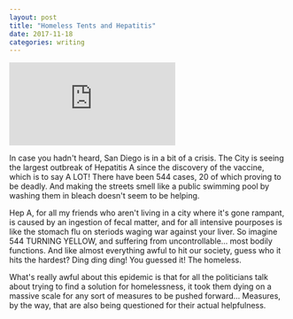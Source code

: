```yaml
---
layout: post
title: "Homeless Tents and Hepatitis"
date: 2017-11-18
categories: writing
---
```


![Homeless tents San Diego News Clip](http://www.sandiegouniontribune.com/news/homelessness/94604777-132.html)

In case you hadn't heard, San Diego is in a bit of a crisis. The City is seeing the largest outbreak of Hepatitis A since the discovery of the vaccine, which is to say A LOT! There have been 544 cases, 20 of which proving to be deadly. And making the streets smell like a public swimming pool by washing them in bleach doesn't seem to be helping.

Hep A, for all my friends who aren't living in a city where it's gone rampant, is caused by an ingestion of fecal matter, and for all intensive pourposes is like the stomach flu on steriods waging war against your liver. So imagine 544 TURNING YELLOW, and suffering from uncontrollable... most bodily functions. And like almost everything awful to hit our society, guess who it hits the hardest? Ding ding ding! You guessed it! The homeless.

What's really awful about this epidemic is that for all the politicians talk about trying to find a solution for homelessness, it took them dying on a massive scale for any sort of measures to be pushed forward... Measures, by the way, that are also being questioned for their actual helpfulness.

